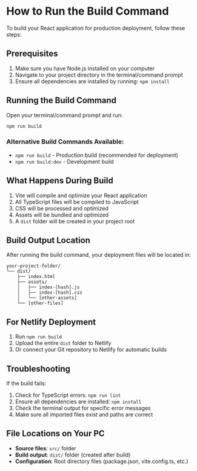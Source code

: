 # How to Run the Build Command

To build your React application for production deployment, follow these steps:

## Prerequisites
1. Make sure you have Node.js installed on your computer
2. Navigate to your project directory in the terminal/command prompt
3. Ensure all dependencies are installed by running: `npm install`

## Running the Build Command

Open your terminal/command prompt and run:

```bash
npm run build
```

### Alternative Build Commands Available:
- `npm run build` - Production build (recommended for deployment)
- `npm run build:dev` - Development build

## What Happens During Build

1. Vite will compile and optimize your React application
2. All TypeScript files will be compiled to JavaScript
3. CSS will be processed and optimized
4. Assets will be bundled and optimized
5. A `dist` folder will be created in your project root

## Build Output Location

After running the build command, your deployment files will be located in:

```
your-project-folder/
└── dist/
    ├── index.html
    ├── assets/
    │   ├── index-[hash].js
    │   ├── index-[hash].css
    │   └── [other-assets]
    └── [other-files]
```

## For Netlify Deployment

1. Run `npm run build`
2. Upload the entire `dist` folder to Netlify
3. Or connect your Git repository to Netlify for automatic builds

## Troubleshooting

If the build fails:
1. Check for TypeScript errors: `npm run lint`
2. Ensure all dependencies are installed: `npm install`
3. Check the terminal output for specific error messages
4. Make sure all imported files exist and paths are correct

## File Locations on Your PC

- **Source files**: `src/` folder
- **Build output**: `dist/` folder (created after build)
- **Configuration**: Root directory files (package.json, vite.config.ts, etc.)
